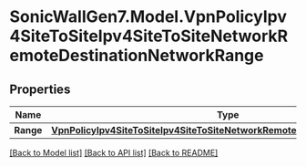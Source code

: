 # SonicWallGen7.Model.VpnPolicyIpv4SiteToSiteIpv4SiteToSiteNetworkRemoteDestinationNetworkRange

## Properties

Name | Type | Description | Notes
------------ | ------------- | ------------- | -------------
**Range** | [**VpnPolicyIpv4SiteToSiteIpv4SiteToSiteNetworkRemoteIkev2IpPoolRangeRange**](VpnPolicyIpv4SiteToSiteIpv4SiteToSiteNetworkRemoteIkev2IpPoolRangeRange.md) |  | [optional] 

[[Back to Model list]](../README.md#documentation-for-models) [[Back to API list]](../README.md#documentation-for-api-endpoints) [[Back to README]](../README.md)

